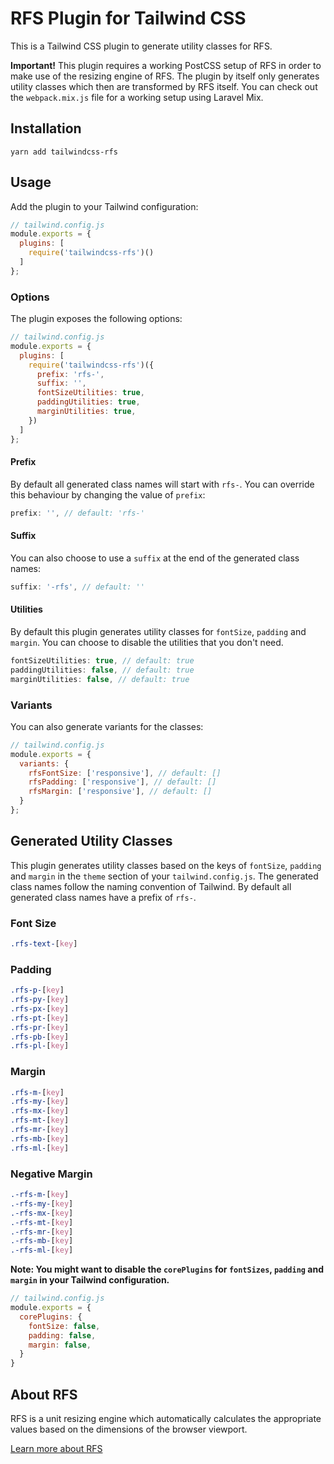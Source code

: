 # RFS Plugin for Tailwind CSS

This is a Tailwind CSS plugin to generate utility classes for RFS. 

**Important!**
This plugin requires a working PostCSS setup of RFS in order to make use of the resizing engine of RFS. The plugin by itself only generates utility classes which then are transformed by RFS itself. You can check out the `webpack.mix.js` file for a working setup using Laravel Mix.

## Installation
```
yarn add tailwindcss-rfs
```

## Usage
Add the plugin to your Tailwind configuration:

```js
// tailwind.config.js
module.exports = {
  plugins: [
    require('tailwindcss-rfs')()
  ]
};
```

### Options
The plugin exposes the following options:

```js
// tailwind.config.js
module.exports = {
  plugins: [
    require('tailwindcss-rfs')({
      prefix: 'rfs-',
      suffix: '',
      fontSizeUtilities: true,
      paddingUtilities: true,
      marginUtilities: true,
    })
  ]
};
```

#### Prefix
By default all generated class names will start with `rfs-`. You can override this behaviour by changing the value of `prefix`:

```js
prefix: '', // default: 'rfs-'
```

#### Suffix
You can also choose to use a `suffix` at the end of the generated class names:

```js
suffix: '-rfs', // default: ''
```

#### Utilities
By default this plugin generates utility classes for `fontSize`, `padding` and `margin`. You can choose to disable the utilities that you don't need. 

```js
fontSizeUtilities: true, // default: true
paddingUtilities: false, // default: true
marginUtilities: false, // default: true
```

### Variants
You can also generate variants for the classes:

```js
// tailwind.config.js
module.exports = {
  variants: {
    rfsFontSize: ['responsive'], // default: []
    rfsPadding: ['responsive'], // default: []
    rfsMargin: ['responsive'], // default: []
  }
};
```

## Generated Utility Classes
This plugin generates utility classes based on the keys of `fontSize`, `padding` and `margin` in the `theme` section of your `tailwind.config.js`. The generated class names follow the naming convention of Tailwind. By default all generated class names have a prefix of `rfs-`.

### Font Size
```css
.rfs-text-[key]
```

### Padding
```css
.rfs-p-[key]
.rfs-py-[key]
.rfs-px-[key]
.rfs-pt-[key]
.rfs-pr-[key]
.rfs-pb-[key]
.rfs-pl-[key]
```

### Margin
```css
.rfs-m-[key]
.rfs-my-[key]
.rfs-mx-[key]
.rfs-mt-[key]
.rfs-mr-[key]
.rfs-mb-[key]
.rfs-ml-[key]
```

### Negative Margin
```css
.-rfs-m-[key]
.-rfs-my-[key]
.-rfs-mx-[key]
.-rfs-mt-[key]
.-rfs-mr-[key]
.-rfs-mb-[key]
.-rfs-ml-[key]
```

**Note: You might want to disable the `corePlugins` for `fontSizes`, `padding` and `margin` in your Tailwind configuration.**

```js
// tailwind.config.js
module.exports = {
  corePlugins: {
    fontSize: false,
    padding: false,
    margin: false,
  }
}
```

## About RFS
RFS is a unit resizing engine which automatically calculates the appropriate values based on the dimensions of the browser viewport. 

[Learn more about RFS](https://github.com/twbs/rfs)